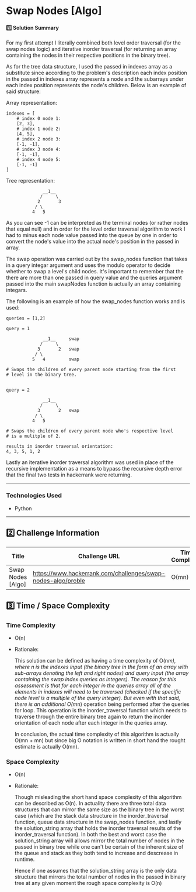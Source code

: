 # Swap Nodes [Algo]

#### 1️⃣ Solution Summary

For my first attempt I literally combined both level order traversal (for the swap nodes logic) and iterative inorder traversal (for returning an array containing the nodes in their respective positions in the binary tree).

As for the tree data structure, I used the passed in indexes array as a substitute since according to the problem's description each index position in the passed in indexes array represents a node and the subarrays under each index position represents the node's children. Below is an example of said structure:

Array representation:

```
indexes = [
    # index 0 node 1:
    [2, 3],
    # index 1 node 2:
    [4, 5],
    # index 2 node 3:
    [-1, -1],
    # index 3 node 4:
    [-1, -1],
    # index 4 node 5:
    [-1, -1]
]
```

Tree representation:

```
              __1__
             /     \
            2       3
           / \
          4   5
```

As you can see -1 can be interpreted as the terminal nodes (or rather nodes that equal null) and in order for the level order traversal algorithm to work I had to minus each node value passed into the queue by one in order to convert the node's value into the actual node's position in the passed in array.

The swap operation was carried out by the swap_nodes function that takes in a query integar argument and uses the modulo operator to decide whether to swap a level's child nodes. It's important to remember that the there are more than one passed in query value and the queries argument passed into the main swapNodes function is actually an array containing integars.

The following is an example of how the swap_nodes function works and is used:

```
queries = [1,2]

query = 1

              __1__     swap
             /     \
            3       2   swap
           / \
          5   4         swap

# Swaps the children of every parent node starting from the first
# level in the binary tree.


query = 2

              __1__
             /     \
            3       2   swap
           / \
          4   5

# Swaps the children of every parent node who's respective level
# is a mulitple of 2.

results in inorder traversal orientation:
4, 3, 5, 1, 2
```

Lastly an iterative inorder traversal algorithm was used in place of the recursive implementation as a means to bypass the recursive depth error that the final two tests in hackerrank were returning.

---

### Technologies Used

- Python

---

## 2️⃣ Challenge Information

| Title             | Challenge URL                                                | Time Complexity | Space Complexity | Difficulty |
| ----------------- | ------------------------------------------------------------ | --------------- | ---------------- | ---------- |
| Swap Nodes [Algo] | https://www.hackerrank.com/challenges/swap-nodes-algo/proble | O(mn)           | O(n)             | Medium     |

## 3️⃣ Time / Space Complexity

### Time Complexity

- O(n)

- Rationale:

  This solution can be defined as having a time complexity of O(n*m), where n is the indexes input (the binary tree in the form of an array with sub-arrays denoting the left and right nodes) and query input (the array containing the swap index queries as integers). The reason for this assessment is that for each integer in the queries array all of the elements in indexes will need to be traversed (checked if the specific node level is a multiple of the query integer). But even with that said, there is an additional O(m*n) operation being performed after the queries for loop. This operation is the inorder_traversal function which needs to traverse through the entire binary tree again to return the inorder orientation of each node after each integer in the queries array.

  In conclusion, the actual time complexity of this algorithm is actually O(mn + mn) but since big O notation is written in short hand the rought estimate is actually O(mn).

### Space Complexity

- O(n)

- Rationale:

  Though misleading the short hand space complexity of this algorithm can be described as O(n). In actuality there are three total data structures that can mirror the same size as the binary tree in the worst case (which are the stack data structure in the inorder_traversal function, queue data structure in the swap_nodes function, and lastly the solution_string array that holds the inorder traversal results of the inorder_traversal function). In both the best and worst case the solution_string array will allows mirror the total number of nodes in the passed in binary tree while one can't be certain of the inherent size of the queue and stack as they both tend to increase and descrease in runtime.

  Hence if one assumes that the solution_string array is the only data structure that mirrors the total number of nodes in the passed in binary tree at any given moment the rough space complexity is O(n)
